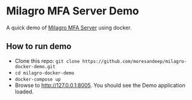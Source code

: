 # Milagro MFA Server Demo

A quick demo of [Milagro MFA Server](https://github.com/miracl/milagro-mfa-server) using docker. 

## How to run demo
* Clone this repo: `git clone https://github.com/moresandeep/milagro-docker-demo.git`
* `cd milagro-docker-demo`
* `docker-compose up`
* Browse to http://127.0.0.1:8005. You should see the Demo application loaded.

